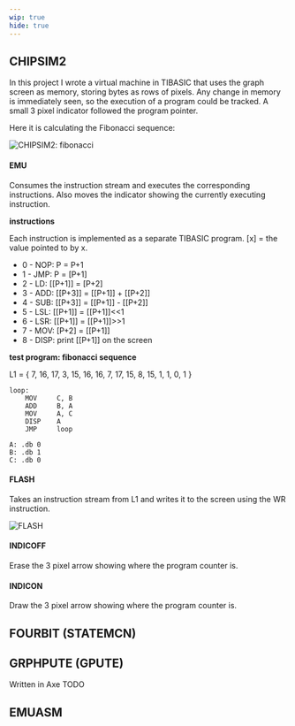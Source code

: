 ```yaml
---
wip: true
hide: true
---
```

CHIPSIM2
--------

In this project I wrote a virtual machine in TIBASIC that uses the graph screen as memory, storing bytes as rows of pixels. Any change in memory is immediately seen, so the execution of a program could be tracked. A small 3 pixel indicator followed the program pointer.

Here it is calculating the Fibonacci sequence:

![CHIPSIM2: fibonacci](../images/calculator_childhood/CHIPSIM2_fib.gif)

#### EMU

Consumes the instruction stream and executes the corresponding instructions. Also moves the indicator showing the currently executing instruction.

__instructions__

Each instruction is implemented as a separate TIBASIC program. [x] = the value pointed to by x.

* 0 - NOP: P = P+1
* 1 - JMP: P = [P+1]
* 2 - LD: [[P+1]] = [P+2]
* 3 - ADD: [[P+3]] = [[P+1]] + [[P+2]]
* 4 - SUB: [[P+3]] = [[P+1]] - [[P+2]]
* 5 - LSL: [[P+1]] = [[P+1]]<<1
* 6 - LSR: [[P+1]] = [[P+1]]>>1
* 7 - MOV: [P+2] = [[P+1]]
* 8 - DISP: print [[P+1]] on the screen

__test program: fibonacci sequence__

L1 = { 7, 16, 17, 3, 15, 16, 16, 7, 17, 15, 8, 15, 1, 1, 0, 1 }

	loop:
		MOV		C, B
		ADD		B, A
		MOV		A, C
		DISP	A
		JMP		loop
	
	A: .db 0
	B: .db 1
	C: .db 0

#### FLASH

Takes an instruction stream from L1 and writes it to the screen using the WR instruction.

![FLASH](../images/calculator_childhood/FLASH.gif)

#### INDICOFF

Erase the 3 pixel arrow showing where the program counter is.

#### INDICON

Draw the 3 pixel arrow showing where the program counter is.

FOURBIT (STATEMCN)
-------

GRPHPUTE (GPUTE)
----------------
Written in Axe
TODO

EMUASM
------
